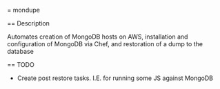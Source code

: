 = mondupe

== Description

Automates creation of MongoDB hosts on AWS, installation and configuration of MongoDB via Chef, and restoration of a dump to the database

== TODO

- Create post restore tasks. I.E. for running some JS against MongoDB
